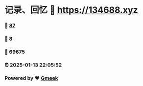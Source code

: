 # 记录、回忆 :link: https://134688.xyz 
### :page_facing_up: [87](https://134688.xyz/tag.html) 
### :speech_balloon: 8 
### :hibiscus: 69675 
### :alarm_clock: 2025-01-13 22:05:52 
### Powered by :heart: [Gmeek](https://github.com/Meekdai/Gmeek)
